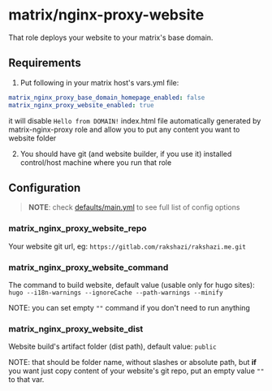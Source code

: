 # matrix/nginx-proxy-website

That role deploys your website to your matrix's base domain.

## Requirements

1. Put following in your matrix host's vars.yml file:

```yml
matrix_nginx_proxy_base_domain_homepage_enabled: false
matrix_nginx_proxy_website_enabled: true
```

it will disable `Hello from DOMAIN!` index.html file automatically generated by matrix-nginx-proxy role
and allow you to put any content you want to website folder

2. You should have git (and website builder, if you use it) installed control/host machine where you run that role

## Configuration

> **NOTE**: check [defaults/main.yml](./defaults/main.yml) to see full list of config options

### matrix_nginx_proxy_website_repo

Your website git url, eg: `https://gitlab.com/rakshazi/rakshazi.me.git`

### matrix_nginx_proxy_website_command

The command to build website, default value (usable only for hugo sites): `hugo --i18n-warnings --ignoreCache --path-warnings --minify`

NOTE: you can set empty `""` command if you don't need to run anything

### matrix_nginx_proxy_website_dist

Website build's artifact folder (dist path), default value: `public`

NOTE: that should be folder name, without slashes or absolute path,
but **if** you want just copy content of your website's git repo, put an empty value `""` to that var.

